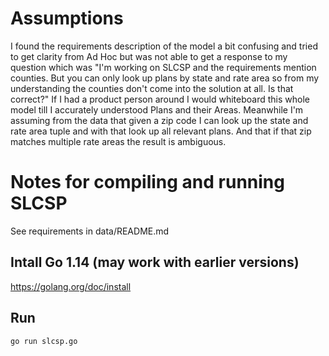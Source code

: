 # Assumptions

I found the requirements description of the model a bit confusing and tried to get clarity from Ad Hoc but was not able to get a response to my question which was "I'm working on SLCSP and the requirements mention counties. But you can only look up plans by state and rate area so from my understanding the counties don't come into the solution at all. Is that correct?"
If I had a product person around I would whiteboard this whole model till I accurately understood Plans and their Areas.
Meanwhile I'm assuming from the data that given a zip code I can look up the state and rate area tuple and with that look up all relevant plans. And that if that zip matches multiple rate areas the result is ambiguous.

# Notes for compiling and running SLCSP

See requirements in data/README.md

## Intall Go 1.14 (may work with earlier versions)
https://golang.org/doc/install

## Run
```
go run slcsp.go
```

